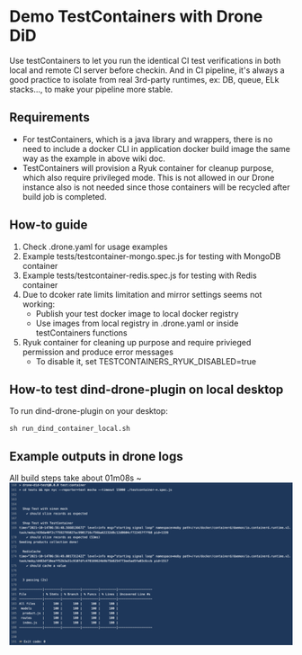 # Demo TestContainers with Drone DiD

Use testContainers to let you run the identical CI test verifications in both local and remote CI server before checkin. And in CI pipeline, it's always a good practice to isolate from real 3rd-party runtimes, ex: DB, queue, ELk stacks..., to make your pipeline more stable.
## Requirements

- For testContainers, which is a java library and wrappers, there is no need to include a docker CLI in application docker build image the same way as the example in above wiki doc.
- TestContainers will provision a Ryuk container for cleanup purpose, which also require privileged mode. This is not allowed in our Drone instance also is not needed since those containers will be recycled after build job is completed.

## How-to guide

1. Check .drone.yaml for usage examples
2. Example tests/testcontainer-mongo.spec.js for testing with MongoDB container
3. Example tests/testcontainer-redis.spec.js for testing with Redis container
4. Due to dcoker rate limits limitation and mirror settings seems not working:
    - Publish your test docker image to local docker registry
    - Use images from local registry in .drone.yaml or inside testContainers functions
5. Ryuk container for cleaning up purpose and require privieged permission and produce error messages
    - To disable it, set TESTCONTAINERS_RYUK_DISABLED=true

## How-to test dind-drone-plugin on local desktop

To run dind-drone-plugin on your desktop:

  ```
  sh run_dind_container_local.sh 
  ```

## Example outputs in drone logs

All build steps take about 01m08s ~
![Build__42_1_2_-_devops-tw_drone-did-test_-_Drone_CI](images/a994e480-2d00-11ec-832e-8b025d637196.png)
